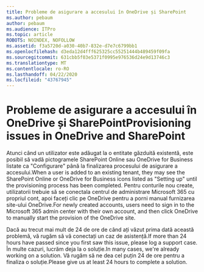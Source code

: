 ```yaml
---
title: Probleme de asigurare a accesului în OneDrive și SharePoint
ms.author: pebaum
author: pebaum
ms.audience: ITPro
ms.topic: article
ROBOTS: NOINDEX, NOFOLLOW
ms.assetid: f3a5720d-a030-40b7-832e-d7e7c6799bb1
ms.openlocfilehash: d3eda12d4fff625325cc55251444b489459f09fa
ms.sourcegitcommit: 631cbb5f03e5371f0995e976536d24e9d13746c3
ms.translationtype: MT
ms.contentlocale: ro-RO
ms.lasthandoff: 04/22/2020
ms.locfileid: "43767945"
---
```

# <a name="provisioning-issues-in-onedrive-and-sharepoint"></a><span data-ttu-id="f7fe4-102">Probleme de asigurare a accesului în OneDrive și SharePoint</span><span class="sxs-lookup"><span data-stu-id="f7fe4-102">Provisioning issues in OneDrive and SharePoint</span></span>

<span data-ttu-id="f7fe4-103">Atunci când un utilizator este adăugat la o entitate găzduită existentă, este posibil să vadă pictogramele SharePoint Online sau OneDrive for Business listate ca "Configurare" până la finalizarea procesului de asigurare a accesului.</span><span class="sxs-lookup"><span data-stu-id="f7fe4-103">When a user is added to an existing tenant, they may see the SharePoint Online or OneDrive for Business icons listed as "Setting up" until the provisioning process has been completed.</span></span> <span data-ttu-id="f7fe4-104">Pentru conturile nou create, utilizatorii trebuie să se conectala centrul de administrare Microsoft 365 cu propriul cont, apoi faceți clic pe OneDrive pentru a porni manual furnizarea site-ului OneDrive.</span><span class="sxs-lookup"><span data-stu-id="f7fe4-104">For newly created accounts, users need to sign in to the Microsoft 365 admin center with their own account, and then click OneDrive to manually start the provision of the OneDrive site.</span></span>
  
<span data-ttu-id="f7fe4-105">Dacă au trecut mai mult de 24 de ore de când ați văzut prima dată această problemă, vă rugăm să vă conectați un caz de asistență.</span><span class="sxs-lookup"><span data-stu-id="f7fe4-105">If more than 24 hours have passed since you first saw this issue, please log a support case.</span></span> <span data-ttu-id="f7fe4-106">În multe cazuri, lucrăm deja la o soluție.</span><span class="sxs-lookup"><span data-stu-id="f7fe4-106">In many cases, we're already working on a solution.</span></span> <span data-ttu-id="f7fe4-107">Vă rugăm să ne dea cel puțin 24 de ore pentru a finaliza o soluție.</span><span class="sxs-lookup"><span data-stu-id="f7fe4-107">Please give us at least 24 hours to complete a solution.</span></span>
  